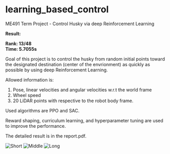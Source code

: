 # learning_based_control
ME491 Term Project - Control Husky via deep Reinforcement Learning

**Result:**

**Rank: 13/48**  
**Time: 5.7055s**


Goal of this project is to control the husky from random initial points toward the designated destination (center of the envrionment) as quickly as possible by using deep Reinforcement Learning.

Allowed information is:  
1. Pose, linear velocities and angular velocities w.r.t the world frame
2. Wheel speed
3. 20 LiDAR points with respective to the robot body frame.

Used algorithms are PPO and SAC. 

Reward shaping, curriculum learning, and hyperparameter tuning are used to improve the performance.

The detailed result is in the report.pdf.

![Short](https://user-images.githubusercontent.com/45442859/145036329-4c304298-eef6-4512-862f-e8c4a4cf16a2.gif)
![Middle](https://user-images.githubusercontent.com/45442859/145036426-925de79f-f9bd-483e-9aca-01b6cbbfad76.gif)
![Long](https://user-images.githubusercontent.com/45442859/145036659-1cf720d3-c27e-4d6c-b375-5a5674aa26d4.gif)
